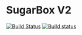 
# SugarBox V2

[![Build Status](https://travis-ci.com/Tom1975/SugarBoxV2.svg?branch=master)](https://travis-ci.com/Tom1975/SugarBoxV2)
[![Build status](https://ci.appveyor.com/api/projects/status/7hh3j9v46q3ti4sh?svg=true)](https://ci.appveyor.com/project/Tom1975/sugarboxv2)
